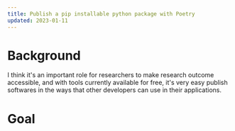 ```yaml
---
title: Publish a pip installable python package with Poetry
updated: 2023-01-11
---
```


# Background

I think it's an important role for researchers to make research outcome accessible, and with tools currently available for free, it's very easy publish softwares in the ways that other developers can use in their applications.


# Goal
